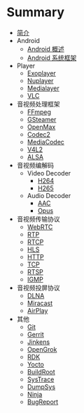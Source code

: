 # Summary

* [简介](README.md)
* Android
    * [Android 概述](doc/andriod/Andriod概述.md)
    * [Android 系统框架](doc/andriod/Android系统框架.md)
* Player
    * [Exoplayer](doc/player/ExoPlayer.md)
    * [Nuplayer](doc/player/NuPlayer.md)
    * [Medialayer](doc/player/MediaPlayer.md)
    * [VLC](doc/player/VLC.md)
* 音视频处理框架
    * [FFmpeg](doc/framework/FFmpeg.md)
    * [GSteamer](doc/framework/GSteamer.md)
    * [OpenMax](doc/framework/OpenMax.md)
    * [Codec2](doc/framework/Codec2.md)
    * [MediaCodec](doc/framework/MediaCodec.md)
    * [V4L2](doc/framework/V4L2.md)
    * [ALSA](doc/framework/ALSA.md)
* 音视频编解码
    * Video Decoder
        * [H264](doc/codec/video/H264.md)
        * [H265](doc/codec/video/H265.md)
    * Audio Decoder
        * [AAC](doc/codec/audio/AAC.md)
        * [Opus](doc/codec/audio/Opus.md)
* 音视频传输协议
    * [WebRTC](doc/transfer_protocol/WebRTC.md)
    * [RTP](doc/transfer_protocol/RTP.md)
    * [RTCP](doc/transfer_protocol/RTCP.md)
    * [HLS](doc/transfer_protocol/HLS.md)
    * [HTTP](doc/transfer_protocol/HTTP.md)
    * [TCP](doc/transfer_protocol/TCP.md)
    * [RTSP](doc/transfer_protocol/RTSP.md)
    * [IGMP](doc/transfer_protocol/IGMP.md)
* 音视频投屏协议
    * [DLNA](doc/cast_screen/DLNA.md)
    * [Miracast](doc/cast_screen/Miracast.md)
    * [AirPlay](doc/cast_screen/AirPlay.md)
* 其他
    * [Git](doc/other/Git.md)
    * [Gerrit](doc/other/Gerrit.md)
    * [Jinkens](doc/other/Jinken.md)
    * [OpenGrok](doc/other/OpenGrok.md)
    * [RDK](doc/other/RDK.md)
    * [Yocto](doc/other/Yocto.md)
    * [BuildRoot](doc/other/BuildRoot.md)
    * [SysTrace](doc/other/SysTrace.md)
    * [DumpSys](doc/other/DumpSys.md)
    * [Ninja](doc/other/Ninja.md)
    * [BugReport](doc/other/BugReport.md)

